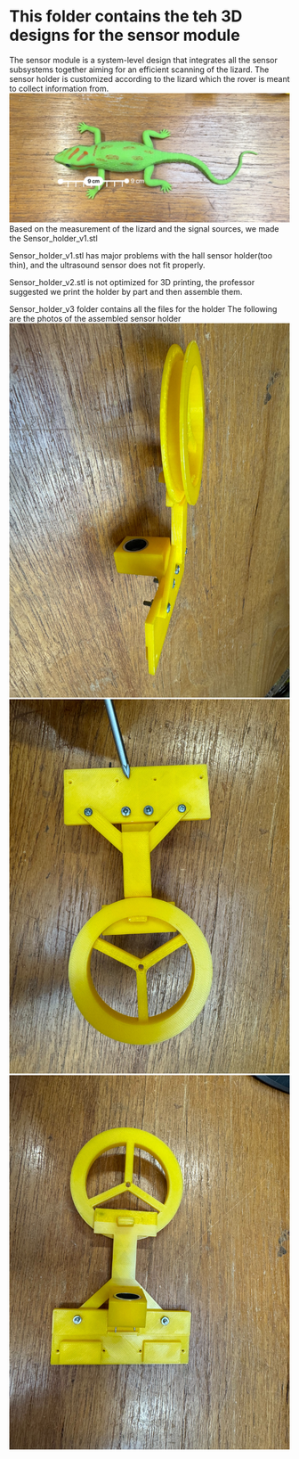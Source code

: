 # This folder contains the teh 3D designs for the sensor module

The sensor module is a system-level design that integrates all the sensor subsystems together aiming for an efficient scanning of the lizard.
The sensor holder is customized according to the lizard which the rover is meant to collect information from. 
![Lizard measurement](../images/Lizard_measurement.jpg)
Based on the measurement of the lizard and the signal sources, we made the Sensor_holder_v1.stl

Sensor_holder_v1.stl has major problems with the hall sensor holder(too thin), and the ultrasound sensor does not fit properly.

Sensor_holder_v2.stl is not optimized for 3D printing, the professor suggested we print the holder by part and then assemble them.

Sensor_holder_v3 folder contains all the files for the holder
The following are the photos of the assembled sensor holder
![Holder side viewl_v1_webpage](../images/holder_side.jpg)
![Holder top viewl_v1_webpage](../images/holder_top.jpg)
![Holder bottom view](../images/holder_bottom.jpg)

